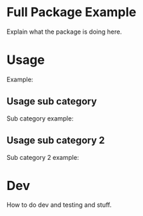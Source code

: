 # Full Package Example

Explain what the package is doing here.

# Usage

<!-- this comment has no links -->

Example:

<!-- example-link: src/readme-examples/index-filename-import.example.ts -->

## Usage sub category

Sub category example:

<!-- example-link: src/readme-examples/no-index-filename-import.example.ts -->

## Usage sub category 2

Sub category 2 example:

<!-- example-link: src/readme-examples/no-trailing-slash-import.example.ts -->

# Dev

How to do dev and testing and stuff.
